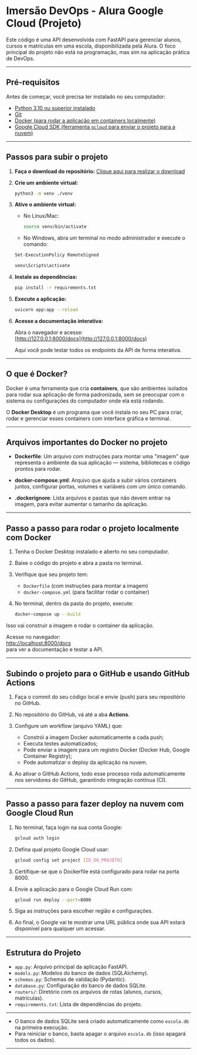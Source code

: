 # Imersão DevOps - Alura Google Cloud (Projeto)

Este código é uma API desenvolvida com FastAPI para gerenciar alunos, cursos e matrículas em uma escola, disponibilizada pela Alura. O foco principal do projeto não está na programação, mas sim na aplicação prática de DevOps.

---

## Pré-requisitos

Antes de começar, você precisa ter instalado no seu computador:

- [Python 3.10 ou superior instalado](https://www.python.org/downloads/)
- [Git](https://git-scm.com/downloads)
- [Docker (para rodar a aplicação em containers localmente)](https://www.docker.com/get-started/)
- [Google Cloud SDK (ferramenta `gcloud` para enviar o projeto para a nuvem)](https://dl.google.com/dl/cloudsdk/channels/rapid/GoogleCloudSDKInstaller.exe)

---
## Passos para subir o projeto

1. **Faça o download do repositório:**
   [Clique aqui para realizar o download](https://github.com/DurezahGeek/api-docker-ci-gcp/archive/refs/heads/main.zip)

2. **Crie um ambiente virtual:**
   ```sh
   python3 -m venv ./venv
   ```

3. **Ative o ambiente virtual:**
   - No Linux/Mac:
     ```sh
     source venv/bin/activate
     ```
   - No Windows, abra um terminal no modo administrador e execute o comando:
   ```sh
   Set-ExecutionPolicy RemoteSigned
   ```

     ```sh
     venv\Scripts\activate
     ```

4. **Instale as dependências:**
   ```sh
   pip install -r requirements.txt
   ```

5. **Execute a aplicação:**
   ```sh
   uvicorn app:app --reload
   ```

6. **Acesse a documentação interativa:**

   Abra o navegador e acesse:  
   [http://127.0.0.1:8000/docs](http://127.0.0.1:8000/docs)

   Aqui você pode testar todos os endpoints da API de forma interativa.

---

## O que é Docker?

Docker é uma ferramenta que cria **containers**, que são ambientes isolados para rodar sua aplicação de forma padronizada, sem se preocupar com o sistema ou configurações do computador onde ela está rodando.

O **Docker Desktop** é um programa que você instala no seu PC para criar, rodar e gerenciar esses containers com interface gráfica e terminal.

---

## Arquivos importantes do Docker no projeto

- **Dockerfile**: Um arquivo com instruções para montar uma "imagem" que representa o ambiente da sua aplicação — sistema, bibliotecas e código prontos para rodar.

- **docker-compose.yml**: Arquivo que ajuda a subir vários containers juntos, configurar portas, volumes e variáveis com um único comando.

- **.dockerignore**: Lista arquivos e pastas que não devem entrar na imagem, para evitar aumentar o tamanho da aplicação.

---

## Passo a passo para rodar o projeto localmente com Docker

1. Tenha o Docker Desktop instalado e aberto no seu computador.

2. Baixe o código do projeto e abra a pasta no terminal.

3. Verifique que seu projeto tem:  
   - `Dockerfile` (com instruções para montar a imagem)  
   - `docker-compose.yml` (para facilitar rodar o container)

4. No terminal, dentro da pasta do projeto, execute:  
   ```bash
   docker-compose up --build

Isso vai construir a imagem e rodar o container da aplicação.

Acesse no navegador:  
[http://localhost:8000/docs](http://localhost:8000/docs)  
para ver a documentação e testar a API.

---

## Subindo o projeto para o GitHub e usando GitHub Actions

1. Faça o commit do seu código local e envie (push) para seu repositório no GitHub.

2. No repositório do GitHub, vá até a aba **Actions**.

3. Configure um workflow (arquivo YAML) que:  
   - Constrói a imagem Docker automaticamente a cada push;  
   - Executa testes automatizados;  
   - Pode enviar a imagem para um registro Docker (Docker Hub, Google Container Registry);  
   - Pode automatizar o deploy da aplicação na nuvem.

4. Ao ativar o GitHub Actions, todo esse processo roda automaticamente nos servidores do GitHub, garantindo integração contínua (CI).

---

## Passo a passo para fazer deploy na nuvem com Google Cloud Run

1. No terminal, faça login na sua conta Google:  
   ```bash
   gcloud auth login
   ```

2. Defina qual projeto Google Cloud usar:
   ```bash
   gcloud config set project [ID_DO_PROJETO]
   ```

3. Certifique-se que o Dockerfile está configurado para rodar na porta 8000.

4. Envie a aplicação para o Google Cloud Run com:
   ```bash
   gcloud run deploy --port=8000
   ```

5. Siga as instruções para escolher região e configurações.

6. Ao final, o Google vai te mostrar uma URL pública onde sua API estará disponível para qualquer um acessar.

---

## Estrutura do Projeto

- `app.py`: Arquivo principal da aplicação FastAPI.
- `models.py`: Modelos do banco de dados (SQLAlchemy).
- `schemas.py`: Schemas de validação (Pydantic).
- `database.py`: Configuração do banco de dados SQLite.
- `routers/`: Diretório com os arquivos de rotas (alunos, cursos, matrículas).
- `requirements.txt`: Lista de dependências do projeto.

---

- O banco de dados SQLite será criado automaticamente como `escola.db` na primeira execução.
- Para reiniciar o banco, basta apagar o arquivo `escola.db` (isso apagará todos os dados).

---
